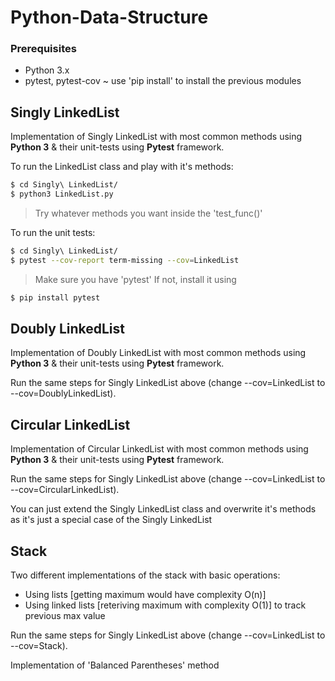 # Python-Data-Structure

### Prerequisites
- Python 3.x
- pytest, pytest-cov ~ use 'pip install' to install the previous modules


## Singly LinkedList

Implementation of Singly LinkedList with most common methods using **Python 3** & their unit-tests using **Pytest** framework.

To run the LinkedList class and play with it's methods:

```sh
$ cd Singly\ LinkedList/
$ python3 LinkedList.py
```

> Try whatever methods you want inside the 'test_func()'

To run the unit tests:

```sh
$ cd Singly\ LinkedList/
$ pytest --cov-report term-missing --cov=LinkedList
```
> Make sure you have 'pytest'
> If not, install it using
```sh
$ pip install pytest
```

## Doubly LinkedList

Implementation of Doubly LinkedList with most common methods using **Python 3** & their unit-tests using **Pytest** framework.

Run the same steps for Singly LinkedList above (change --cov=LinkedList to --cov=DoublyLinkedList).


## Circular LinkedList

Implementation of Circular LinkedList with most common methods using **Python 3** & their unit-tests using **Pytest** framework.

Run the same steps for Singly LinkedList above (change --cov=LinkedList to --cov=CircularLinkedList).

You can just extend the Singly LinkedList class and overwrite it's methods as it's just a special case of the Singly LinkedList

## Stack

Two different implementations of the stack with basic operations:
- Using lists [getting maximum would have complexity O(n)]
- Using linked lists [reteriving maximum with complexity O(1)] to track previous max value

Run the same steps for Singly LinkedList above (change --cov=LinkedList to --cov=Stack).

Implementation of 'Balanced Parentheses' method
